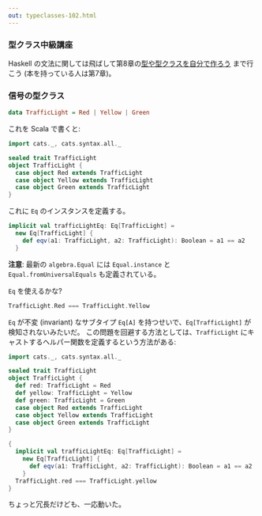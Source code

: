 ```yaml
---
out: typeclasses-102.html
---
```


  [tt]: http://learnyouahaskell.com/types-and-typeclasses
  [moott]: http://learnyouahaskell.com/making-our-own-types-and-typeclasses

### 型クラス中級講座

Haskell の文法に関しては飛ばして第8章の[型や型クラスを自分で作ろう][moott] まで行こう (本を持っている人は第7章)。

### 信号の型クラス

```haskell
data TrafficLight = Red | Yellow | Green
```

これを Scala で書くと:

```scala mdoc
import cats._, cats.syntax.all._

sealed trait TrafficLight
object TrafficLight {
  case object Red extends TrafficLight
  case object Yellow extends TrafficLight
  case object Green extends TrafficLight
}
```

これに `Eq` のインスタンスを定義する。

```scala mdoc
implicit val trafficLightEq: Eq[TrafficLight] =
  new Eq[TrafficLight] {
    def eqv(a1: TrafficLight, a2: TrafficLight): Boolean = a1 == a2
  }
```

**注意**: 最新の `algebra.Equal` には `Equal.instance` と `Equal.fromUniversalEquals` も定義されている。

`Eq` を使えるかな?

```scala mdoc:fail
TrafficLight.Red === TrafficLight.Yellow
```


`Eq` が不変 (invariant) なサブタイプ `Eq[A]` を持つせいで、`Eq[TrafficLight]` が検知されないみたいだ。
この問題を回避する方法としては、`TrafficLight` にキャストするヘルパー関数を定義するという方法がある:

```scala mdoc:reset
import cats._, cats.syntax.all._

sealed trait TrafficLight
object TrafficLight {
  def red: TrafficLight = Red
  def yellow: TrafficLight = Yellow
  def green: TrafficLight = Green
  case object Red extends TrafficLight
  case object Yellow extends TrafficLight
  case object Green extends TrafficLight
}

{
  implicit val trafficLightEq: Eq[TrafficLight] =
    new Eq[TrafficLight] {
      def eqv(a1: TrafficLight, a2: TrafficLight): Boolean = a1 == a2
    }
  TrafficLight.red === TrafficLight.yellow
}
```

ちょっと冗長だけども、一応動いた。
